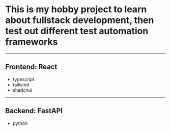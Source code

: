 # This is my hobby project to learn about fullstack development, then test out different test automation frameworks

---
## Frontend: React 
- typescript
- tailwind
- shadcnui

---
## Backend: FastAPI
- python